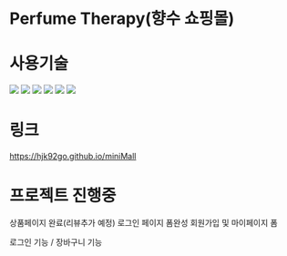 # Perfume Therapy(향수 쇼핑몰)

# 사용기술

<img src="https://img.shields.io/badge/HTML5-red?style=flat&logo=HTML5&logoColor=white"/> <img src="https://img.shields.io/badge/CSS3-blue?style=flat&logo=CSS3&logoColor=white"/>
<img src="https://img.shields.io/badge/JavaScript-yellow?style=flat&logo=JavaScript&logoColor=white"/>
<img src="https://img.shields.io/badge/React-61DAFB?style=flat&logo=React&logoColor=white"/>
<img src="https://img.shields.io/badge/Redux-764ABC?style=flat&logo=Redux&logoColor=white"/>
<img src="https://img.shields.io/badge/Bootstrap-7952B3?style=flat&logo=Bootstrap&logoColor=white"/>

# 링크

https://hjk92go.github.io/miniMall

# 프로젝트 진행중

상품페이지 완료(리뷰추가 예정)
로그인 페이지 폼완성
회원가입 및 마이페이지 폼

로그인 기능 / 장바구니 기능

